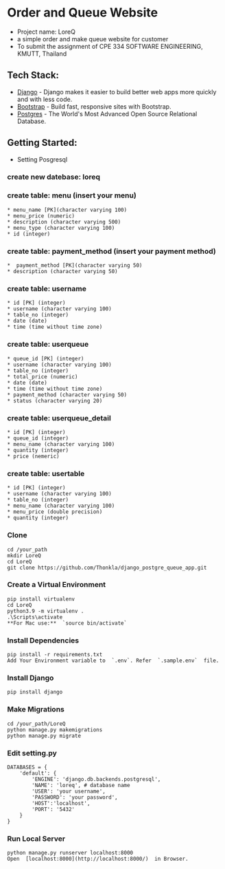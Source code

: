 
# Order and Queue Website
* Project name: LoreQ
* a simple order and make queue website for customer
* To submit the assignment of CPE 334 SOFTWARE ENGINEERING, KMUTT, Thailand

##  Tech Stack:
-   [Django](https://www.djangoproject.com/)  - Django makes it easier to build better web apps more quickly and with less code.
-   [Bootstrap](https://getbootstrap.com/)  - Build fast, responsive sites with Bootstrap.
-   [Postgres](https://www.postgresql.org/)  - The World's Most Advanced Open Source Relational Database.

## Getting Started:
- Setting Posgresql
### create new datebase: loreq
### create table: menu (insert your menu)
	* menu_name [PK](character varying 100)
	* menu_price (numeric)
	* description (character varying 500)
	* menu_type (character varying 100)
	* id (integer)

### create table: payment_method (insert your payment method)
	*  payment_method [PK](character varying 50)
	* description (character varying 50)
	
### create table: username
	* id [PK] (integer)
	* username (character varying 100)
	* table_no (integer)
	* date (date)
	* time (time without time zone)

### create table: userqueue
	* queue_id [PK] (integer)
	* username (character varying 100)
	* table_no (integer)
	* total_price (numeric)
	* date (date)
	* time (time without time zone)
	* payment_method (character varying 50)
	* status (character varying 20)

### create table: userqueue_detail
	* id [PK] (integer)
	* queue_id (integer)
	* menu_name (character varying 100)
	* quantity (integer)
	* price (nemeric)

### create table: usertable
	* id [PK] (integer)
	* username (character varying 100)
	* table_no (integer)
	* menu_name (character varying 100)
	* menu_price (double precision)
	* quantity (integer)
### Clone
	cd /your_path
	mkdir LoreQ
	cd LoreQ
	git clone https://github.com/Thonkla/django_postgre_queue_app.git
### Create a Virtual Environment
	pip install virtualenv
	cd LoreQ
	python3.9 -m virtualenv .
	.\Scripts\activate
	**For Mac use:**  `source bin/activate`
### Install Dependencies
	pip install -r requirements.txt
	Add Your Environment variable to  `.env`. Refer  `.sample.env`  file.
### Install Django
	pip install django
### Make Migrations
	cd /your_path/LoreQ
	python manage.py makemigrations
	python manage.py migrate
### Edit setting.py
	DATABASES = {
	    'default': {
	        'ENGINE': 'django.db.backends.postgresql',
	        'NAME': 'loreq', # database name
	        'USER': 'your username',
	        'PASSWORD': 'your password',
	        'HOST':'localhost',
	        'PORT': '5432'
	    }
	}
### Run Local Server
	python manage.py runserver localhost:8000
	Open  [localhost:8000](http://localhost:8000/)  in Browser.
